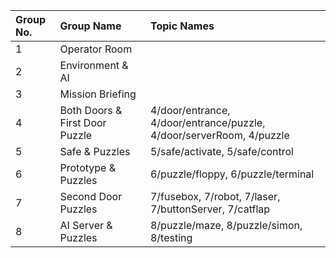 | Group No. | Group Name                     | Topic Names                                             |
| :-------- | :----------------------------- | :------------------------------------------------------ |
| 1         | Operator Room                  |                                                         |
| 2         | Environment & AI               |                                                         |
| 3         | Mission Briefing               |                                                         |
| 4         | Both Doors & First Door Puzzle | 4/door/entrance, 4/door/entrance/puzzle, 4/door/serverRoom, 4/puzzle               |
| 5         | Safe & Puzzles                 | 5/safe/activate, 5/safe/control                         |
| 6         | Prototype & Puzzles            | 6/puzzle/floppy, 6/puzzle/terminal                      |
| 7         | Second Door Puzzles            | 7/fusebox, 7/robot, 7/laser, 7/buttonServer, 7/catflap  |
| 8         | AI Server & Puzzles            | 8/puzzle/maze, 8/puzzle/simon, 8/testing                |
